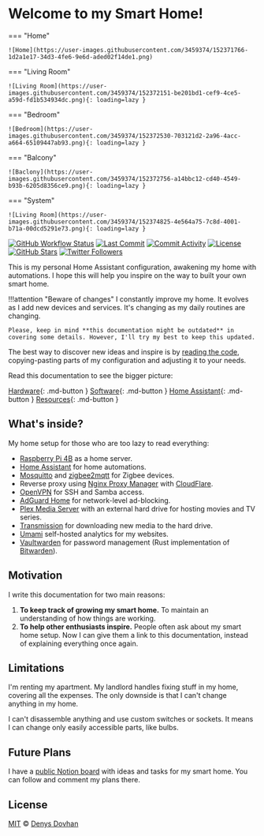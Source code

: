 # Welcome to my Smart Home!

=== "Home"

    ![Home](https://user-images.githubusercontent.com/3459374/152371766-1d2a1e17-34d3-4fe6-9e6d-aded02f14de1.png)

=== "Living Room"

    ![Living Room](https://user-images.githubusercontent.com/3459374/152372151-be201bd1-cef9-4ce5-a59d-fd1b534934dc.png){: loading=lazy }

=== "Bedroom"

    ![Bedroom](https://user-images.githubusercontent.com/3459374/152372530-703121d2-2a96-4acc-a664-65109447ab93.png){: loading=lazy }

=== "Balcony"

    ![Baclony](https://user-images.githubusercontent.com/3459374/152372756-a14bbc12-cd40-4549-b93b-6205d8356ce9.png){: loading=lazy }

=== "System"

    ![Living Room](https://user-images.githubusercontent.com/3459374/152374825-4e564a75-7c8d-4001-b71a-00dcd5291e73.png){: loading=lazy }

[![GitHub Workflow Status][github-img]][github-url]
[![Last Commit][last-commit-img]][github-url]
[![Commit Activity][commit-activity-img]][github-url]
[![License][license-img]][license-url]
[![GitHub Stars][stars-img]][github-url]
[![Twitter Followers][twitter-img]][twitter-url]

This is my personal Home Assistant configuration, awakening my home with automations. I hope this will help you inspire on the way to built your own smart home.

<!-- prettier-ignore -->
!!!attention "Beware of changes"
    I constantly improve my home. It evolves as I add new devices and services. It's changing as my daily routines are changing.

    Please, keep in mind **this documentation might be outdated** in covering some details. However, I'll try my best to keep this updated.

The best way to discover new ideas and inspire is by [reading the code][github-url], copying-pasting parts of my configuration and adjusting it to your needs.

Read this documentation to see the bigger picture:

[Hardware](./hardware){: .md-button }
[Software](./software/system){: .md-button }
[Home Assistant](./home-assistant/introduction){: .md-button }
[Resources](./resources){: .md-button }

## What's inside?

My home setup for those who are too lazy to read everything:

- [Raspberry Pi 4B](https://www.raspberrypi.org/products/raspberry-pi-4-model-b/) as a home server.
- [Home Assistant](https://home-assistant.io) for home automations.
- [Mosquitto](https://mosquitto.org/) and [zigbee2mqtt](https://www.zigbee2mqtt.io/) for Zigbee devices.
- Reverse proxy using [Nginx Proxy Manager](https://nginxproxymanager.com/) with [CloudFlare](https://www.cloudflare.com/).
- [OpenVPN](https://openvpn.net/) for SSH and Samba access.
- [AdGuard Home](https://github.com/AdguardTeam/AdGuardHome) for network-level ad-blocking.
- [Plex Media Server](https://www.plex.tv/media-server-downloads/#plex-media-server) with an external hard drive for hosting movies and TV series.
- [Transmission](https://transmissionbt.com/) for downloading new media to the hard drive.
- [Umami](https://umami.is/) self-hosted analytics for my websites.
- [Vaultwarden](https://github.com/dani-garcia/vaultwarden) for password management (Rust implementation of [Bitwarden](https://bitwarden.com/)).

## Motivation

I write this documentation for two main reasons:

1. **To keep track of growing my smart home.** To maintain an understanding of how things are working.
2. **To help other enthusiasts inspire.** People often ask about my smart home setup. Now I can give them a link to this documentation, instead of explaining everything once again.

## Limitations

I'm renting my apartment. My landlord handles fixing stuff in my home, covering all the expenses. The only downside is that I can't change anything in my home.

I can't disassemble anything and use custom switches or sockets. It means I can change only easily accessible parts, like bulbs.

## Future Plans

I have a [public Notion board](https://www.notion.so/denysdovhan/f09ea06da5db4cfa84d3ca50417b93b2?v=5fccab53c2fd4ac188ee0b92c2ca1cb9) with ideas and tasks for my smart home. You can follow and comment my plans there.

## License

[MIT][license-url] © [Denys Dovhan][denysdovhan]

<!-- References -->

[github-url]: https://github.com/denysdovhan/smart-home
[github-img]: https://img.shields.io/github/workflow/status/denysdovhan/smart-home/CI/master?style=flat-square
[last-commit-img]: https://img.shields.io/github/last-commit/denysdovhan/smart-home?style=flat-square
[commit-activity-img]: https://img.shields.io/github/commit-activity/m/denysdovhan/smart-home?style=flat-square
[license-url]: https://github.com/denysdovhan/smart-home/blob/master/LICENSE
[license-img]: https://img.shields.io/github/license/denysdovhan/smart-home?style=flat-square
[twitter-url]: https://twitter.com/denysdovhan
[twitter-img]: https://img.shields.io/twitter/follow/denysdovhan?label=Follow
[stars-img]: https://img.shields.io/github/stars/denysdovhan/smart-home?style=social
[denysdovhan]: https://denysdovhan.com

